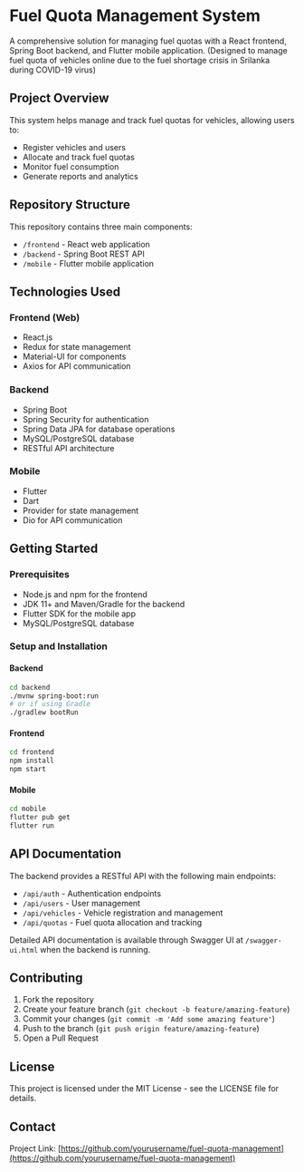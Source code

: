 # Fuel Quota Management System

A comprehensive solution for managing fuel quotas with a React frontend, Spring Boot backend, and Flutter mobile application.
(Designed to manage fuel quota of vehicles online due to the fuel shortage crisis in Srilanka during COVID-19 virus)


## Project Overview

This system helps manage and track fuel quotas for vehicles, allowing users to:
- Register vehicles and users
- Allocate and track fuel quotas
- Monitor fuel consumption
- Generate reports and analytics

## Repository Structure

This repository contains three main components:

- `/frontend` - React web application
- `/backend` - Spring Boot REST API
- `/mobile` - Flutter mobile application

## Technologies Used

### Frontend (Web)
- React.js
- Redux for state management
- Material-UI for components
- Axios for API communication

### Backend
- Spring Boot
- Spring Security for authentication
- Spring Data JPA for database operations
- MySQL/PostgreSQL database
- RESTful API architecture

### Mobile
- Flutter
- Dart
- Provider for state management
- Dio for API communication

## Getting Started

### Prerequisites
- Node.js and npm for the frontend
- JDK 11+ and Maven/Gradle for the backend
- Flutter SDK for the mobile app
- MySQL/PostgreSQL database

### Setup and Installation

#### Backend
```bash
cd backend
./mvnw spring-boot:run
# or if using Gradle
./gradlew bootRun
```

#### Frontend
```bash
cd frontend
npm install
npm start
```

#### Mobile
```bash
cd mobile
flutter pub get
flutter run
```

## API Documentation

The backend provides a RESTful API with the following main endpoints:

- `/api/auth` - Authentication endpoints
- `/api/users` - User management
- `/api/vehicles` - Vehicle registration and management
- `/api/quotas` - Fuel quota allocation and tracking

Detailed API documentation is available through Swagger UI at `/swagger-ui.html` when the backend is running.

## Contributing

1. Fork the repository
2. Create your feature branch (`git checkout -b feature/amazing-feature`)
3. Commit your changes (`git commit -m 'Add some amazing feature'`)
4. Push to the branch (`git push origin feature/amazing-feature`)
5. Open a Pull Request

## License

This project is licensed under the MIT License - see the LICENSE file for details.

## Contact

Project Link: [https://github.com/yourusername/fuel-quota-management](https://github.com/yourusername/fuel-quota-management) 
